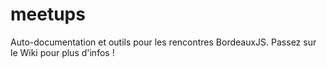 meetups
=======

Auto-documentation et outils pour les rencontres BordeauxJS. Passez sur le Wiki pour plus d'infos !